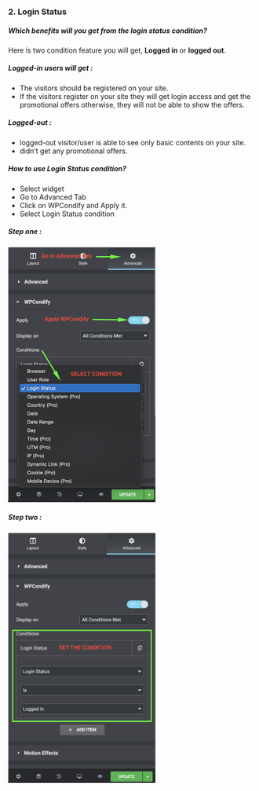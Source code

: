 ### 2. Login Status
##### Which benefits will you get from the login status condition?

Here is two condition feature you will get, __Logged in__ or __logged out__.

##### Logged-in users will get :

* The visitors should be registered on your site.
* If the visitors register on your site they will get login access and get the promotional offers otherwise, they will not be able to show the offers.

##### Logged-out :
* logged-out visitor/user is able to see only basic contents on your site.
* didn’t get any promotional offers.

##### How to use Login Status condition?
* Select widget
* Go to Advanced Tab
* Click on WPCondify and Apply it.
* Select Login Status condition

##### Step one :
<img src="/for_elementor/images/loginss1.png" alt="login" width="300"/>

##### Step two :
<img src="/for_elementor/images/loginss2.png" alt="login" width="300"/>
